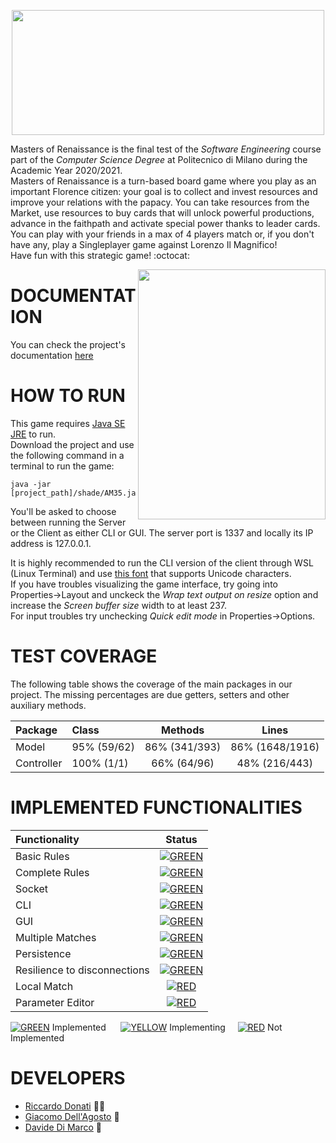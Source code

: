 <p align="center">
  <img src="https://i.imgur.com/dEBlhTL.png" width=500 height=200 px />
</p>

Masters of Renaissance is the final test of the _Software Engineering_ course part of the _Computer Science Degree_ at Politecnico di Milano during the Academic Year 2020/2021. <br>
Masters of Renaissance is a turn-based board game where you play as an important Florence citizen: your goal is to collect and invest resources and improve your relations with the papacy. You can take resources from the Market, use resources to buy cards that will unlock powerful productions, advance in the faithpath and activate special power thanks to leader cards.
You can play with your friends in a max of 4 players match or, if you don't have any, play a Singleplayer game against Lorenzo Il Magnifico! <br>
Have fun with this strategic game! :octocat:

<img src="https://www.goblins.net/files/styles/zoom/public/masters-renaissance-lorenzo-magnifico-card-game.jpg?itok=V7KU-iRT" width=300px height=400px align="right" />

#               DOCUMENTATION

You can check the project's documentation [here](https://riccardo-donati.github.io/)

#               HOW TO RUN

This game requires [Java SE JRE](https://www.oracle.com/it/java/technologies/javase-downloads.html) to run. <br>
Download the project and use the following command in a terminal to run the game:
````
java -jar [project_path]/shade/AM35.jar
````
You'll be asked to choose between running the Server or the Client as either CLI or GUI.
The server port is 1337 and locally its IP address is 127.0.0.1. <br>

It is highly recommended to run the CLI version of the client through WSL (Linux Terminal) and use [this font](https://github.com/riccardo-donati/ingswAM2021-Donati-DiMarco-DellAgosto/blob/master/src/main/resources/DejaVu%20Sans%20Mono%20for%20Powerline.ttf) that supports Unicode characters.<br>
If you have troubles visualizing the game interface, try going into Properties->Layout and unckeck the _Wrap text output on resize_ option and increase the _Screen buffer size_ width to at least 237.<br>
For input troubles try unchecking _Quick edit mode_ in Properties->Options.<br>

# 						  TEST COVERAGE

The following table shows the coverage of the main packages in our project. The missing percentages are due getters, setters and other auxiliary methods. 

| Package | Class | Methods | Lines |
|:-----------------------|:------------------|:------------------------------------:|:-------------:|
| Model | 95% (59/62) | 86% (341/393) | 86% (1648/1916) |
| Controller | 100% (1/1) | 66% (64/96) | 48% (216/443) | 

# 						  IMPLEMENTED FUNCTIONALITIES

| Functionality | Status |
|:--------------|:------:|
| Basic Rules | [![GREEN](http://placehold.it/15/44bb44/44bb44)](https://github.com/riccardo-donati/ingswAM2021-Donati-DiMarco-DellAgosto/tree/master/src/main/java/it/polimi/ingsw/model) |
| Complete Rules | [![GREEN](http://placehold.it/15/44bb44/44bb44)](https://github.com/riccardo-donati/ingswAM2021-Donati-DiMarco-DellAgosto/tree/master/src/main/java/it/polimi/ingsw/model) |
| Socket | [![GREEN](http://placehold.it/15/44bb44/44bb44)](https://github.com/riccardo-donati/ingswAM2021-Donati-DiMarco-DellAgosto/tree/master/src/main/java/it/polimi/ingsw/network/server) |
| CLI | [![GREEN](http://placehold.it/15/44bb44/44bb44)](https://github.com/riccardo-donati/ingswAM2021-Donati-DiMarco-DellAgosto/tree/master/src/main/java/it/polimi/ingsw/network/client/CLI) |
| GUI | [![GREEN](http://placehold.it/15/44bb44/44bb44)](https://github.com/riccardo-donati/ingswAM2021-Donati-DiMarco-DellAgosto/tree/master/src/main/java/it/polimi/ingsw/network/client/GUI) |
| Multiple Matches | [![GREEN](http://placehold.it/15/44bb44/44bb44)](https://github.com/riccardo-donati/ingswAM2021-Donati-DiMarco-DellAgosto/blob/master/src/main/java/it/polimi/ingsw/network/server/Server.java) |
| Persistence | [![GREEN](http://placehold.it/15/44bb44/44bb44)](https://github.com/riccardo-donati/ingswAM2021-Donati-DiMarco-DellAgosto/tree/master/src/main/java/it/polimi/ingsw/network/server) |
| Resilience to disconnections | [![GREEN](http://placehold.it/15/44bb44/44bb44)](https://github.com/riccardo-donati/ingswAM2021-Donati-DiMarco-DellAgosto/tree/master/src/main/java/it/polimi/ingsw/network/server) |
| Local Match | [![RED](http://placehold.it/15/f03c15/f03c15)]() |
| Parameter Editor | [![RED](http://placehold.it/15/f03c15/f03c15)]() |

[![GREEN](http://placehold.it/15/44bb44/44bb44)]() Implemented	&nbsp;&nbsp;&nbsp;&nbsp;
[![YELLOW](http://placehold.it/15/ffdd00/ffdd00)]() Implementing&nbsp;&nbsp;&nbsp;&nbsp;
[![RED](http://placehold.it/15/f03c15/f03c15)]() Not Implemented 


#						  DEVELOPERS

* [Riccardo Donati](https://github.com/riccardo-donati) :man_with_turban:
* [Giacomo Dell'Agosto](https://github.com/GiacomoDA) :underage:
* [Davide Di Marco](https://github.com/Davidedm99) :ribbon:
